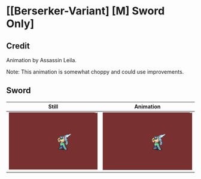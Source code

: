 # [\[Berserker-Variant\] \[M\] Sword Only]

## Credit

Animation by Assassin Leila.

Note: This animation is somewhat choppy and could use improvements.
	
## Sword

| Still | Animation |
| :---: | :-------: |
| ![Sword still](./Sword_000.png) | ![Sword animation](./Sword.gif) |
